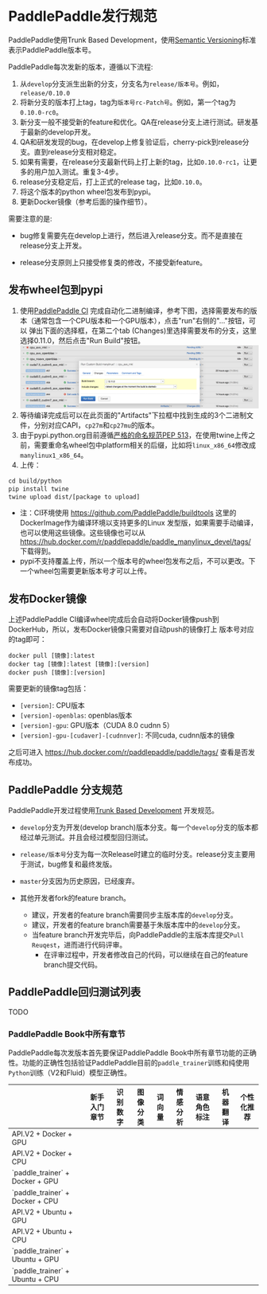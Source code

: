 # PaddlePaddle发行规范

PaddlePaddle使用Trunk Based Development，使用[Semantic Versioning](http://semver.org/)标准表示PaddlePaddle版本号。

PaddlePaddle每次发新的版本，遵循以下流程:

1. 从`develop`分支派生出新的分支，分支名为`release/版本号`。例如，`release/0.10.0`
2. 将新分支的版本打上tag，tag为`版本号rc-Patch号`。例如，第一个tag为`0.10.0-rc0`。
3. 新分支一般不接受新的feature和优化。QA在release分支上进行测试。研发基于最新的develop开发。
4. QA和研发发现的bug，在develop上修复验证后，cherry-pick到release分支。直到release分支相对稳定。
5. 如果有需要，在release分支最新代码上打上新的tag，比如`0.10.0-rc1`，让更多的用户加入测试。重复3-4步。
6. release分支稳定后，打上正式的release tag，比如`0.10.0`。
7. 将这个版本的python wheel包发布到pypi。
8. 更新Docker镜像（参考后面的操作细节）。

需要注意的是:

* bug修复需要先在develop上进行，然后进入release分支。而不是直接在release分支上开发。

* release分支原则上只接受修复类的修改，不接受新feature。

## 发布wheel包到pypi

1. 使用[PaddlePaddle CI](https://paddleci.ngrok.io/project.html?projectId=Manylinux1&tab=projectOverview)
完成自动化二进制编译，参考下图，选择需要发布的版本（通常包含一个CPU版本和一个GPU版本），点击"run"右侧的"..."按钮，可以
弹出下面的选择框，在第二个tab (Changes)里选择需要发布的分支，这里选择0.11.0，然后点击"Run Build"按钮。
	<img src="https://raw.githubusercontent.com/PaddlePaddle/Paddle/develop/doc/fluid/images/ci_build_whl.png">
1. 等待编译完成后可以在此页面的"Artifacts"下拉框中找到生成的3个二进制文件，分别对应CAPI，`cp27m`和`cp27mu`的版本。
1. 由于pypi.python.org目前遵循[严格的命名规范PEP 513](https://www.python.org/dev/peps/pep-0513)，在使用twine上传之前，需要重命名wheel包中platform相关的后缀，比如将`linux_x86_64`修改成`manylinux1_x86_64`。
1. 上传：
```
cd build/python
pip install twine
twine upload dist/[package to upload]
```

* 注：CI环境使用 https://github.com/PaddlePaddle/buildtools 这里的DockerImage作为编译环境以支持更多的Linux
  发型版，如果需要手动编译，也可以使用这些镜像。这些镜像也可以从 https://hub.docker.com/r/paddlepaddle/paddle_manylinux_devel/tags/ 下载得到。
* pypi不支持覆盖上传，所以一个版本号的wheel包发布之后，不可以更改。下一个wheel包需要更新版本号才可以上传。

## 发布Docker镜像

上述PaddlePaddle CI编译wheel完成后会自动将Docker镜像push到DockerHub，所以，发布Docker镜像只需要对自动push的镜像打上
版本号对应的tag即可：

```
docker pull [镜像]:latest
docker tag [镜像]:latest [镜像]:[version]
docker push [镜像]:[version]
```

需要更新的镜像tag包括：

* `[version]`: CPU版本
* `[version]-openblas`: openblas版本
* `[version]-gpu`: GPU版本（CUDA 8.0 cudnn 5）
* `[version]-gpu-[cudaver]-[cudnnver]`: 不同cuda, cudnn版本的镜像

之后可进入 https://hub.docker.com/r/paddlepaddle/paddle/tags/ 查看是否发布成功。

## PaddlePaddle 分支规范

PaddlePaddle开发过程使用[Trunk Based Development](https://trunkbaseddevelopment.com/) 开发规范。

* `develop`分支为开发(develop branch)版本分支。每一个`develop`分支的版本都经过单元测试。并且会经过模型回归测试。
* `release/版本号`分支为每一次Release时建立的临时分支。release分支主要用于测试，bug修复和最终发版。
* `master`分支因为历史原因，已经废弃。

* 其他开发者fork的feature branch。
	* 建议，开发者的feature branch需要同步主版本库的`develop`分支。
	* 建议，开发者的feature branch需要基于朱版本库中的`develop`分支。
	* 当feature branch开发完毕后，向PaddlePaddle的主版本库提交`Pull Reuqest`，进而进行代码评审。
		* 在评审过程中，开发者修改自己的代码，可以继续在自己的feature branch提交代码。

## PaddlePaddle回归测试列表

TODO

### PaddlePaddle Book中所有章节

PaddlePaddle每次发版本首先要保证PaddlePaddle Book中所有章节功能的正确性。功能的正确性包括验证PaddlePaddle目前的`paddle_trainer`训练和纯使用`Python`训练（V2和Fluid）模型正确性。

<table>
<thead>
<tr>
<th></th>
<th>新手入门章节 </th>
<th> 识别数字</th>
<th> 图像分类</th>
<th>词向量</th>
<th> 情感分析</th>
<th>语意角色标注</th>
<th> 机器翻译</th>
<th>个性化推荐</th>
</tr>
</thead>

<tbody>
<tr>
<td>API.V2 + Docker + GPU </td>
<td>  </td>
<td> </td>
<td>  </td>
<td> </td>
<td>  </td>
<td> </td>
<td>  </td>
<td> </td>
</tr>

<tr>
<td> API.V2 + Docker + CPU </td>
<td>  </td>
<td> </td>
<td>  </td>
<td> </td>
<td>  </td>
<td> </td>
<td>  </td>
<td> </td>
</tr>

<tr>
<td>`paddle_trainer` + Docker + GPU </td>
<td>  </td>
<td> </td>
<td>  </td>
<td> </td>
<td>  </td>
<td> </td>
<td>  </td>
<td> </td>
</tr>

<tr>
<td>`paddle_trainer` + Docker + CPU </td>
<td>  </td>
<td> </td>
<td>  </td>
<td> </td>
<td>  </td>
<td> </td>
<td>  </td>
<td> </td>
</tr>

<tr>
<td> API.V2 + Ubuntu + GPU</td>
<td>  </td>
<td> </td>
<td>  </td>
<td> </td>
<td>  </td>
<td> </td>
<td>  </td>
<td> </td>
</tr>

<tr>
<td>API.V2 + Ubuntu + CPU </td>
<td>  </td>
<td> </td>
<td>  </td>
<td> </td>
<td>  </td>
<td> </td>
<td>  </td>
<td> </td>
</tr>

<tr>
<td> `paddle_trainer` + Ubuntu + GPU</td>
<td>  </td>
<td> </td>
<td>  </td>
<td> </td>
<td>  </td>
<td> </td>
<td>  </td>
<td> </td>
</tr>

<tr>
<td> `paddle_trainer` + Ubuntu + CPU</td>
<td>  </td>
<td> </td>
<td>  </td>
<td> </td>
<td>  </td>
<td> </td>
<td>  </td>
<td> </td>
</tr>
</tbody>
</table>
